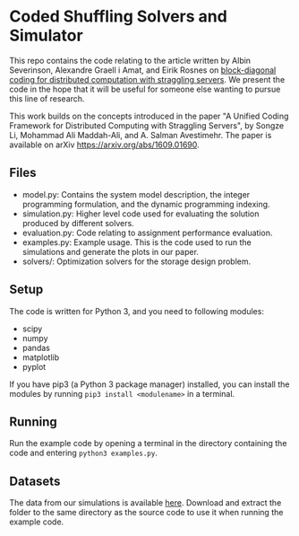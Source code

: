# Coded Shuffling Solvers and Simulator
This repo contains the code relating to the article written by Albin Severinson, Alexandre Graell i Amat, and Eirik Rosnes on [block-diagonal coding for distributed computation with straggling servers](https://arxiv.org/abs/1701.06631). We present the code in the hope that it will be useful for someone else wanting to pursue this line of research.

This work builds on the concepts introduced in the paper "A Unified Coding Framework for Distributed Computing with Straggling Servers", by Songze Li, Mohammad Ali Maddah-Ali, and A. Salman Avestimehr. The paper is available on arXiv https://arxiv.org/abs/1609.01690.

## Files
* model.py: Contains the system model description, the integer programming formulation, and the dynamic programming indexing.
* simulation.py: Higher level code used for evaluating the solution produced by different solvers.
* evaluation.py: Code relating to assignment performance evaluation.
* examples.py: Example usage. This is the code used to run the simulations and generate the plots in our paper.
* solvers/: Optimization solvers for the storage design problem.

## Setup
The code is written for Python 3, and you need to following modules:
* scipy
* numpy
* pandas
* matplotlib
* pyplot

If you have pip3 (a Python 3 package manager) installed, you can install the modules by running ```pip3 install <modulename>``` in a terminal.

## Running
Run the example code by opening a terminal in the directory containing the code and entering ```python3 examples.py```.

## Datasets
The data from our simulations is available [here](https://www.dropbox.com/sh/4w0rv9r04eynu2f/AAC6RhLETeokEkxHThQgquyQa?dl=0). Download and extract the folder to the same directory as the source code to use it when running the example code.
